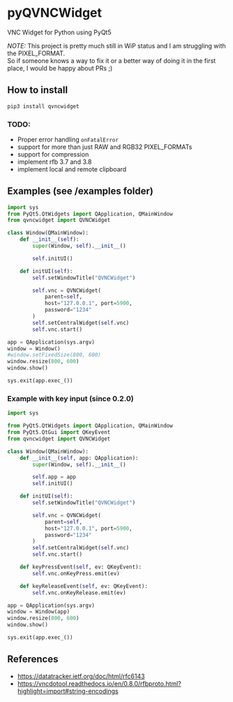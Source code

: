 # pyQVNCWidget
VNC Widget for Python using PyQt5

_NOTE:_ This project is pretty much still in WiP status and I am struggling with the PIXEL_FORMAT.\
So if someone knows a way to fix it or a better way of doing it in the first place, I would be happy about PRs ;)

## How to install

```bash
pip3 install qvncwidget
```

### TODO:
- Proper error handling `onFatalError`
- support for more than just RAW and RGB32 PIXEL_FORMATs
- support for compression
- implement rfb 3.7 and 3.8
- implement local and remote clipboard

## Examples (see /examples folder)

```python
import sys
from PyQt5.QtWidgets import QApplication, QMainWindow
from qvncwidget import QVNCWidget

class Window(QMainWindow):
    def __init__(self):
        super(Window, self).__init__()

        self.initUI()

    def initUI(self):
        self.setWindowTitle("QVNCWidget")

        self.vnc = QVNCWidget(
            parent=self,
            host="127.0.0.1", port=5900,
            password="1234"
        )
        self.setCentralWidget(self.vnc)
        self.vnc.start()

app = QApplication(sys.argv)
window = Window()
#window.setFixedSize(800, 600)
window.resize(800, 600)
window.show()

sys.exit(app.exec_())

```
### Example with key input (since 0.2.0)
```python
import sys

from PyQt5.QtWidgets import QApplication, QMainWindow
from PyQt5.QtGui import QKeyEvent
from qvncwidget import QVNCWidget

class Window(QMainWindow):
    def __init__(self, app: QApplication):
        super(Window, self).__init__()

        self.app = app
        self.initUI()

    def initUI(self):
        self.setWindowTitle("QVNCWidget")

        self.vnc = QVNCWidget(
            parent=self,
            host="127.0.0.1", port=5900,
            password="1234"
        )
        self.setCentralWidget(self.vnc)
        self.vnc.start()

    def keyPressEvent(self, ev: QKeyEvent):
        self.vnc.onKeyPress.emit(ev)

    def keyReleaseEvent(self, ev: QKeyEvent):
        self.vnc.onKeyRelease.emit(ev)

app = QApplication(sys.argv)
window = Window(app)
window.resize(800, 600)
window.show()

sys.exit(app.exec_())
```

## References

- https://datatracker.ietf.org/doc/html/rfc6143
- https://vncdotool.readthedocs.io/en/0.8.0/rfbproto.html?highlight=import#string-encodings
